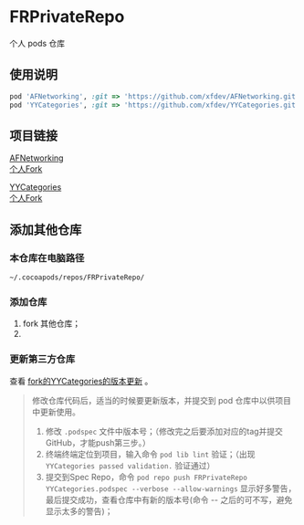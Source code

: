 # FRPrivateRepo
个人 pods 仓库

## 使用说明

```ruby
pod 'AFNetworking', :git => 'https://github.com/xfdev/AFNetworking.git'    
pod 'YYCategories', :git => 'https://github.com/xfdev/YYCategories.git'


```



## 项目链接

[AFNetworking](https://github.com/AFNetworking/AFNetworking)  
[个人Fork](https://github.com/xfdev/AFNetworking)

[YYCategories](https://github.com/ibireme/YYCategories)  
[个人Fork](https://github.com/xfdev/YYCategories)



## 添加其他仓库
### 本仓库在电脑路径

```shell
~/.cocoapods/repos/FRPrivateRepo/
```

### 添加仓库

1. fork 其他仓库；
2. 











### 更新第三方仓库

查看 [fork的YYCategories的版本更新](https://github.com/xfdev/YYCategories#%E7%89%88%E6%9C%AC%E6%9B%B4%E6%96%B0) 。

> 修改仓库代码后，适当的时候要更新版本，并提交到 pod 仓库中以供项目中更新使用。
>
> 1. 修改 `.podspec` 文件中版本号；（修改完之后要添加对应的tag并提交GitHub，才能push第三步。）
> 2. 终端终端定位到项目，输入命令 `pod lib lint` 验证；（出现 `YYCategories passed validation.` 验证通过）
> 3. 提交到Spec Repo，命令 `pod repo push FRPrivateRepo YYCategories.podspec --verbose --allow-warnings` 显示好多警告，最后提交成功，查看仓库中有新的版本号(命令 -- 之后的可不写，避免显示太多的警告)；



